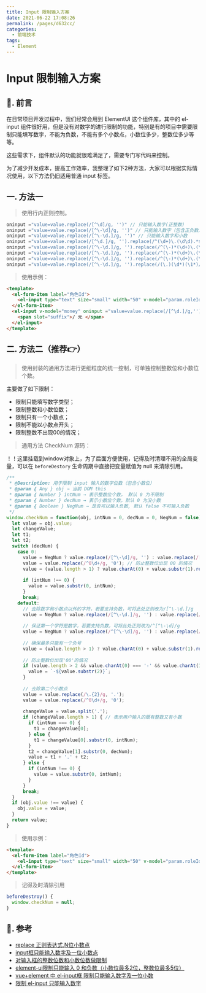 ```yaml
---
title: Input 限制输入方案
date: 2021-06-22 17:08:26
permalink: /pages/d632cc/
categories:
  - 前端技术
tags:
  - Element
---
```


# Input 限制输入方案

## 📖. 前言

在日常项目开发过程中，我们经常会用到 ElementUI 这个组件库，其中的 el-input 组件很好用，但是没有对数字的进行限制的功能，特别是有的项目中需要限制只能填写数字，不能为负数，不能有多个小数点，小数位多少，整数位多少等等。

这些需求下，组件默认的功能就很难满足了，需要专门写代码来控制。

为了减少开发成本，提高工作效率，我整理了如下2种方法，大家可以根据实际情况使用，以下方法仍旧适用普通 input 标签。

## 一. 方法一

> 使用行内正则控制。

```js
oninput ="value=value.replace(/[^\d]/g, '')" // 只能输入数字(正整数)
oninput ="value=value.replace(/[^\-\d]/g, '')" // 只能输入数字（包含正负数）
oninput ="value=value.replace(/[^\-\d.]/g, '')" // 只能输入数字和小数
oninput ="value=value.replace(/[^\d.]/g, '').replace(/^(\d+)\.(\d\d).*$/, '$1.$2')" // 只能输入数字和小数，只保留一个小数点
oninput ="value=value.replace(/[^\-\d.]/g, '').replace(/^(\-)*(\d+)\.(\d+).*$/, '$1$2.$3')" // 只能输入数字和小数，只保留一个小数点(包含负数)
oninput ="value=value.replace(/[^\-\d.]/g, '').replace(/^(\-)*(\d+)\.(\d\d).*$/, '$1$2.$3')" // 只能输入数字和小数，只保留一个小数点，只保留2位小数(包含负数)
oninput ="value=value.replace(/[^\-\d.]/g, '').replace(/^(\-)*(\d+)\.(\d${3}).*$/, '$1$2.$3')" // 只能输入数字和小数，只保留一个小数点，只保留3位小数(包含负数)
oninput ="value=value.replace(/[^\-\d.]/g, '').replace(/(\.)(\d*)(\1*)/g,'$1$2').replace(/^(\-)*(\d+)\.(\d{2}).*$/, '$1.$2')" // 【终极】只能输入数字和小数，只保留一个小数点，只保留3位小数(包含负数)
```

> 使用示例：

```html
<template>
  <el-form-item label="角色Id">
    <el-input type="text" size="small" width="50" v-model="param.roleId" placeholder="请输入数字" oninput="value=value.replace(/[^\d]/g,'')">
  </el-form-item>
  <el-input v-model="money" oninput ="value=value.replace(/[^\d.]/g,'')">
    <span slot="suffix">/ 元 </span>
  </el-input> 
</template>
```

## 二. 方法二（推荐👉）

> 使用封装的通用方法进行更细粒度的统一控制，可单独控制整数位和小数位个数。

主要做了如下限制：

- 限制只能填写数字类型；
- 限制整数和小数位数；
- 限制只有一个小数点；
- 限制不能以小数点开头；
- 限制整数不出现00的情况；

> 通用方法 CheckNum 源码：

！！这里挂载到window对象上，为了后面方便使用，记得及时清理不用的全局变量，可以在 `beforeDestory` 生命周期中直接把变量赋值为 null 来清除引用。

```js
/**
 * @Description: 用于限制 input 输入的数字位数（包含小数位）
 * @param { Any } obj → 当前 DOM this
 * @param { Number } intNum → 表示整数位个数， 默认 0 为不限制
 * @param { Number } decNum → 表示小数位个数，默认 0 为没小数
 * @param { Boolean } NegNum → 是否可以输入负数, 默认 false 不可输入负数
 */
window.checkNum = function(obj, intNum = 0, decNum = 0, NegNum = false) {
  let value = obj.value;
  let changeValue;
  let t1;
  let t2;
  switch (decNum) {
    case 0:
      value = NegNum ? value.replace(/[^\-\d]/g, '') : value.replace(/[^\d]/g, ''); // 去除数字以外的字符，若要支持负数，可将此处正则改为/[^\-\d]/g
      value = value.replace(/^0\d+/g, '0'); // 防止整数位出现 00 的情况
      value = (value.length > 1) ? value.charAt(0) + value.substr(1).replace(/[^\d.]/g, '') : value; // 确保最多只能有一个负号
      
      if (intNum !== 0) {
        value = value.substr(0, intNum);
      }
      break;
    default:
      // 去除数字和小数点以外的字符，若要支持负数，可将此处正则改为/[^\-\d.]/g
      value = NegNum ? value.replace(/[^\-\d.]/g, '') : value.replace(/[^\d.]/g, '');
      
      // 保证第一个字符是数字，若要支持负数，可将此处正则改为/^[^\-\d]/g
      value = NegNum ? value.replace(/^[^\-\d]/g, '') : value.replace(/^[^\d]/g, '');
      
      // 确保最多只能有一个负号
      value = (value.length > 1) ? value.charAt(0) + value.substr(1).replace(/[^\d.]/g, '') : value;
      
      // 防止整数位出现'00'的情况
      if (value.length > 2 && value.charAt(0) === '-' && value.charAt(1) === '0' && value.charAt(2) !== '.') {
        value = `-${value.substr(2)}`;
      }
      
      // 去除第二个小数点
      value = value.replace(/\.{2}/g, '.');
      value = value.replace(/^0\d+/g, '0');
      
      changeValue = value.split('.');
      if (changeValue.length > 1) { // 表示用户输入的既有整数又有小数
        if (intNum === 0) {
          t1 = changeValue[0];
        } else {
          t1 = changeValue[0].substr(0, intNum);
        }
        t2 = changeValue[1].substr(0, decNum);
        value = t1 + '.' + t2;
      } else {
        if (intNum !== 0) {
          value = value.substr(0, intNum);
        }
      }
      break;
  }
  if (obj.value !== value) {
    obj.value = value;
  }
  return value;
}
```

> 使用示例：

```html
<template>
  <el-form-item label="角色Id">
    <el-input type="text" size="small" width="50" v-model="param.roleId" placeholder="请输入数字" oninput="checkNum(this, 4, 1)">
  </el-form-item>
</template>
```

> 记得及时清除引用

```js
beforeDestroy() {
  window.checkNum = null;
}
```

## 📖. 参考

- [replace 正则表达式,N位小数点](https://blog.csdn.net/Alice9969/article/details/78280758)
- [input框只能输入数字及一位小数点](https://blog.csdn.net/qq_39548647/article/details/80364472)
- [对输入框的整数位数和小数位数做限制](https://blog.csdn.net/zlqzhlq/article/details/82631167)
- [element-ui限制只能输入 0 和负数（小数位最多2位，整数位最多5位）](https://blog.csdn.net/qq_42243957/article/details/110133854)
- [vue+element 中 el-input框 限制只能输入数字及一位小数](https://www.shuzhiduo.com/A/kvJ3YQAXdg/)
- [限制 el-input 只能输入数字](https://bbchin.com/archives/input-limit)
